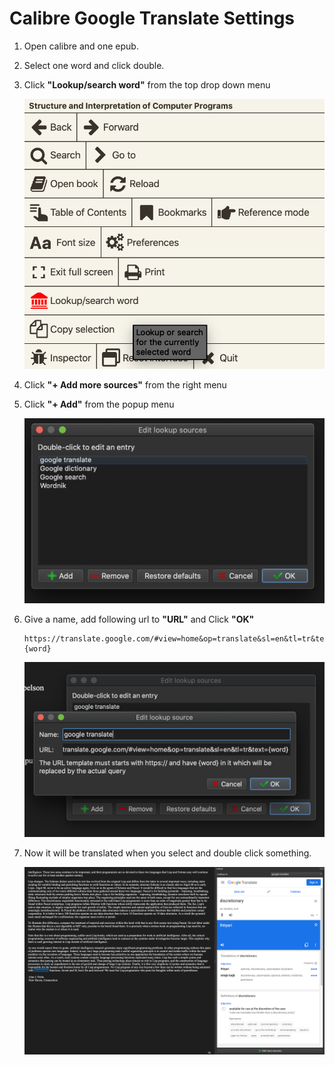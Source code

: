 # Calibre Google Translate Settings

1. Open calibre and one epub.
2. Select one word and click double.
3. Click **"Lookup/search word"** from the top drop down menu

    ![Lookup/search word](3.png)

4. Click **"+ Add more sources"** from the right menu
5. Click **"+ Add"** from the popup menu

    ![+ Add](5.png)

6. Give a name, add following url to **"URL"** and Click **"OK"**

    ```https
    https://translate.google.com/#view=home&op=translate&sl=en&tl=tr&text={word}
    ```

    ![Edit lookup source](6.png)

7. Now it will be translated when you select and double click something.

    ![Translated](7.png)